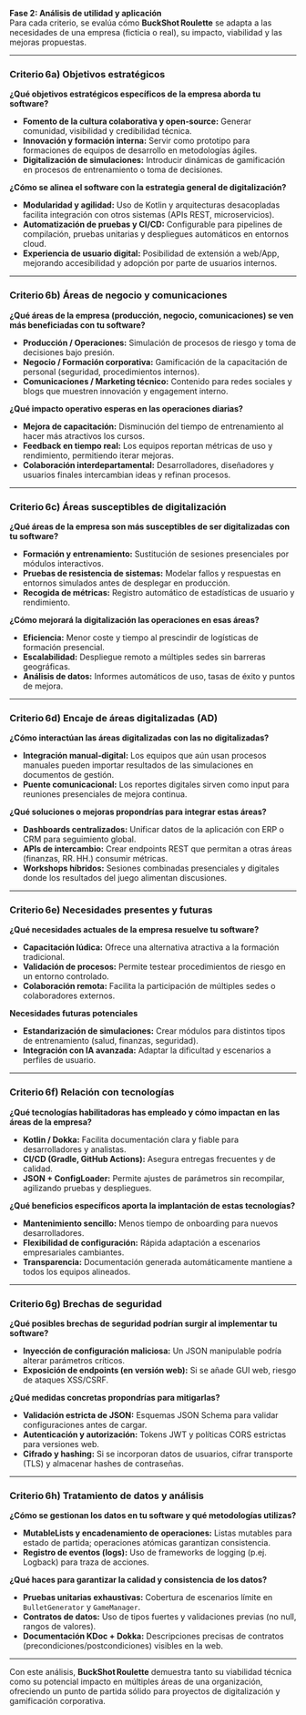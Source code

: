 **Fase 2: Análisis de utilidad y aplicación**  
Para cada criterio, se evalúa cómo **BuckShot Roulette** se adapta a las necesidades de una empresa (ficticia o real), su impacto, viabilidad y las mejoras propuestas.

---

### Criterio 6a) Objetivos estratégicos  
**¿Qué objetivos estratégicos específicos de la empresa aborda tu software?**  
- **Fomento de la cultura colaborativa y open‑source:** Generar comunidad, visibilidad y credibilidad técnica.  
- **Innovación y formación interna:** Servir como prototipo para formaciones de equipos de desarrollo en metodologías ágiles.  
- **Digitalización de simulaciones:** Introducir dinámicas de gamificación en procesos de entrenamiento o toma de decisiones.

**¿Cómo se alinea el software con la estrategia general de digitalización?**  
- **Modularidad y agilidad:** Uso de Kotlin y arquitecturas desacopladas facilita integración con otros sistemas (APIs REST, microservicios).  
- **Automatización de pruebas y CI/CD:** Configurable para pipelines de compilación, pruebas unitarias y despliegues automáticos en entornos cloud.  
- **Experiencia de usuario digital:** Posibilidad de extensión a web/App, mejorando accesibilidad y adopción por parte de usuarios internos.

---

### Criterio 6b) Áreas de negocio y comunicaciones  
**¿Qué áreas de la empresa (producción, negocio, comunicaciones) se ven más beneficiadas con tu software?**  
- **Producción / Operaciones:** Simulación de procesos de riesgo y toma de decisiones bajo presión.  
- **Negocio / Formación corporativa:** Gamificación de la capacitación de personal (seguridad, procedimientos internos).  
- **Comunicaciones / Marketing técnico:** Contenido para redes sociales y blogs que muestren innovación y engagement interno.

**¿Qué impacto operativo esperas en las operaciones diarias?**  
- **Mejora de capacitación:** Disminución del tiempo de entrenamiento al hacer más atractivos los cursos.  
- **Feedback en tiempo real:** Los equipos reportan métricas de uso y rendimiento, permitiendo iterar mejoras.  
- **Colaboración interdepartamental:** Desarrolladores, diseñadores y usuarios finales intercambian ideas y refinan procesos.

---

### Criterio 6c) Áreas susceptibles de digitalización  
**¿Qué áreas de la empresa son más susceptibles de ser digitalizadas con tu software?**  
- **Formación y entrenamiento:** Sustitución de sesiones presenciales por módulos interactivos.  
- **Pruebas de resistencia de sistemas:** Modelar fallos y respuestas en entornos simulados antes de desplegar en producción.  
- **Recogida de métricas:** Registro automático de estadísticas de usuario y rendimiento.

**¿Cómo mejorará la digitalización las operaciones en esas áreas?**  
- **Eficiencia:** Menor coste y tiempo al prescindir de logísticas de formación presencial.  
- **Escalabilidad:** Despliegue remoto a múltiples sedes sin barreras geográficas.  
- **Análisis de datos:** Informes automáticos de uso, tasas de éxito y puntos de mejora.

---

### Criterio 6d) Encaje de áreas digitalizadas (AD)  
**¿Cómo interactúan las áreas digitalizadas con las no digitalizadas?**  
- **Integración manual‑digital:** Los equipos que aún usan procesos manuales pueden importar resultados de las simulaciones en documentos de gestión.  
- **Puente comunicacional:** Los reportes digitales sirven como input para reuniones presenciales de mejora continua.

**¿Qué soluciones o mejoras propondrías para integrar estas áreas?**  
- **Dashboards centralizados:** Unificar datos de la aplicación con ERP o CRM para seguimiento global.  
- **APIs de intercambio:** Crear endpoints REST que permitan a otras áreas (finanzas, RR. HH.) consumir métricas.  
- **Workshops híbridos:** Sesiones combinadas presenciales y digitales donde los resultados del juego alimentan discusiones.

---

### Criterio 6e) Necesidades presentes y futuras  
**¿Qué necesidades actuales de la empresa resuelve tu software?**  
- **Capacitación lúdica:** Ofrece una alternativa atractiva a la formación tradicional.  
- **Validación de procesos:** Permite testear procedimientos de riesgo en un entorno controlado.  
- **Colaboración remota:** Facilita la participación de múltiples sedes o colaboradores externos.

**Necesidades futuras potenciales**  
- **Estandarización de simulaciones:** Crear módulos para distintos tipos de entrenamiento (salud, finanzas, seguridad).  
- **Integración con IA avanzada:** Adaptar la dificultad y escenarios a perfiles de usuario.

---

### Criterio 6f) Relación con tecnologías  
**¿Qué tecnologías habilitadoras has empleado y cómo impactan en las áreas de la empresa?**  
- **Kotlin / Dokka:** Facilita documentación clara y fiable para desarrolladores y analistas.  
- **CI/CD (Gradle, GitHub Actions):** Asegura entregas frecuentes y de calidad.  
- **JSON + ConfigLoader:** Permite ajustes de parámetros sin recompilar, agilizando pruebas y despliegues.

**¿Qué beneficios específicos aporta la implantación de estas tecnologías?**  
- **Mantenimiento sencillo:** Menos tiempo de onboarding para nuevos desarrolladores.  
- **Flexibilidad de configuración:** Rápida adaptación a escenarios empresariales cambiantes.  
- **Transparencia:** Documentación generada automáticamente mantiene a todos los equipos alineados.

---

### Criterio 6g) Brechas de seguridad  
**¿Qué posibles brechas de seguridad podrían surgir al implementar tu software?**  
- **Inyección de configuración maliciosa:** Un JSON manipulable podría alterar parámetros críticos.  
- **Exposición de endpoints (en versión web):** Si se añade GUI web, riesgo de ataques XSS/CSRF.

**¿Qué medidas concretas propondrías para mitigarlas?**  
- **Validación estricta de JSON:** Esquemas JSON Schema para validar configuraciones antes de cargar.  
- **Autenticación y autorización:** Tokens JWT y políticas CORS estrictas para versiones web.  
- **Cifrado y hashing:** Si se incorporan datos de usuarios, cifrar transporte (TLS) y almacenar hashes de contraseñas.

---

### Criterio 6h) Tratamiento de datos y análisis  
**¿Cómo se gestionan los datos en tu software y qué metodologías utilizas?**  
- **MutableLists y encadenamiento de operaciones:** Listas mutables para estado de partida; operaciones atómicas garantizan consistencia.  
- **Registro de eventos (logs):** Uso de frameworks de logging (p.ej. Logback) para traza de acciones.

**¿Qué haces para garantizar la calidad y consistencia de los datos?**  
- **Pruebas unitarias exhaustivas:** Cobertura de escenarios límite en `BulletGenerator` y `GameManager`.  
- **Contratos de datos:** Uso de tipos fuertes y validaciones previas (no null, rangos de valores).  
- **Documentación KDoc + Dokka:** Descripciones precisas de contratos (precondiciones/postcondiciones) visibles en la web.

---

Con este análisis, **BuckShot Roulette** demuestra tanto su viabilidad técnica como su potencial impacto en múltiples áreas de una organización, ofreciendo un punto de partida sólido para proyectos de digitalización y gamificación corporativa.
